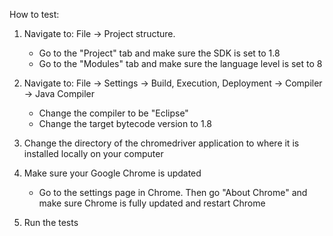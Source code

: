 How to test:

1. Navigate to: File -> Project structure.
	* Go to the "Project" tab and make sure the SDK is set to 1.8
	* Go to the "Modules" tab and make sure the language level is set to 8

2. Navigate to: File -> Settings -> Build, Execution, Deployment -> Compiler -> Java Compiler
	* Change the compiler to be "Eclipse"
	* Change the target bytecode version to 1.8

3. Change the directory of the chromedriver application to where it is installed locally on your computer

4. Make sure your Google Chrome is updated
	* Go to the settings page in Chrome. Then go "About Chrome" and make sure Chrome is fully updated and restart Chrome

4. Run the tests
   